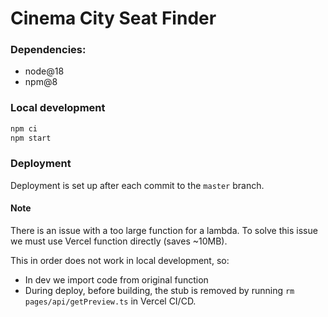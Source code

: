 # Cinema City Seat Finder

### Dependencies:

- node@18
- npm@8


### Local development

```bash
npm ci
npm start
```

### Deployment

Deployment is set up after each commit to the `master` branch.

#### Note

There is an issue with a too large function for a lambda.
To solve this issue we must use Vercel function directly (saves ~10MB).

This in order does not work in local development, so:

- In dev we import code from original function
- During deploy, before building, the stub is removed by running `rm pages/api/getPreview.ts` in Vercel CI/CD.
